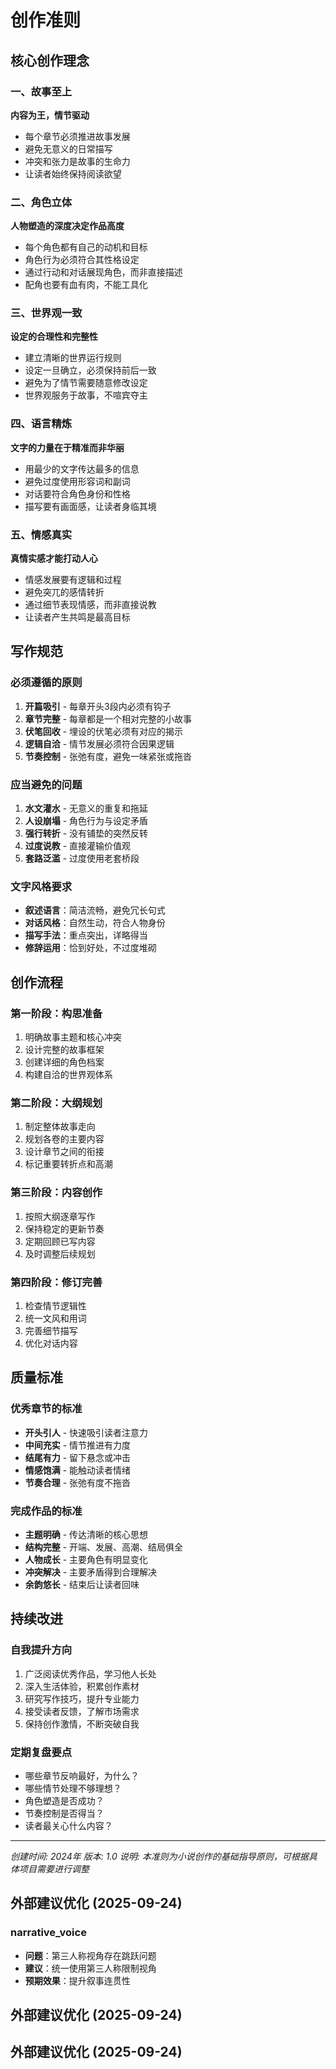 # 创作准则

## 核心创作理念

### 一、故事至上
**内容为王，情节驱动**
- 每个章节必须推进故事发展
- 避免无意义的日常描写
- 冲突和张力是故事的生命力
- 让读者始终保持阅读欲望

### 二、角色立体
**人物塑造的深度决定作品高度**
- 每个角色都有自己的动机和目标
- 角色行为必须符合其性格设定
- 通过行动和对话展现角色，而非直接描述
- 配角也要有血有肉，不能工具化

### 三、世界观一致
**设定的合理性和完整性**
- 建立清晰的世界运行规则
- 设定一旦确立，必须保持前后一致
- 避免为了情节需要随意修改设定
- 世界观服务于故事，不喧宾夺主

### 四、语言精炼
**文字的力量在于精准而非华丽**
- 用最少的文字传达最多的信息
- 避免过度使用形容词和副词
- 对话要符合角色身份和性格
- 描写要有画面感，让读者身临其境

### 五、情感真实
**真情实感才能打动人心**
- 情感发展要有逻辑和过程
- 避免突兀的感情转折
- 通过细节表现情感，而非直接说教
- 让读者产生共鸣是最高目标

## 写作规范

### 必须遵循的原则
1. **开篇吸引** - 每章开头3段内必须有钩子
2. **章节完整** - 每章都是一个相对完整的小故事
3. **伏笔回收** - 埋设的伏笔必须有对应的揭示
4. **逻辑自洽** - 情节发展必须符合因果逻辑
5. **节奏控制** - 张弛有度，避免一味紧张或拖沓

### 应当避免的问题
1. **水文灌水** - 无意义的重复和拖延
2. **人设崩塌** - 角色行为与设定矛盾
3. **强行转折** - 没有铺垫的突然反转
4. **过度说教** - 直接灌输价值观
5. **套路泛滥** - 过度使用老套桥段

### 文字风格要求
- **叙述语言**：简洁流畅，避免冗长句式
- **对话风格**：自然生动，符合人物身份
- **描写手法**：重点突出，详略得当
- **修辞运用**：恰到好处，不过度堆砌

## 创作流程

### 第一阶段：构思准备
1. 明确故事主题和核心冲突
2. 设计完整的故事框架
3. 创建详细的角色档案
4. 构建自洽的世界观体系

### 第二阶段：大纲规划
1. 制定整体故事走向
2. 规划各卷的主要内容
3. 设计章节之间的衔接
4. 标记重要转折点和高潮

### 第三阶段：内容创作
1. 按照大纲逐章写作
2. 保持稳定的更新节奏
3. 定期回顾已写内容
4. 及时调整后续规划

### 第四阶段：修订完善
1. 检查情节逻辑性
2. 统一文风和用词
3. 完善细节描写
4. 优化对话内容

## 质量标准

### 优秀章节的标准
- **开头引人** - 快速吸引读者注意力
- **中间充实** - 情节推进有力度
- **结尾有力** - 留下悬念或冲击
- **情感饱满** - 能触动读者情绪
- **节奏合理** - 张弛有度不拖沓

### 完成作品的标准
- **主题明确** - 传达清晰的核心思想
- **结构完整** - 开端、发展、高潮、结局俱全
- **人物成长** - 主要角色有明显变化
- **冲突解决** - 主要矛盾得到合理解决
- **余韵悠长** - 结束后让读者回味

## 持续改进

### 自我提升方向
1. 广泛阅读优秀作品，学习他人长处
2. 深入生活体验，积累创作素材
3. 研究写作技巧，提升专业能力
4. 接受读者反馈，了解市场需求
5. 保持创作激情，不断突破自我

### 定期复盘要点
- 哪些章节反响最好，为什么？
- 哪些情节处理不够理想？
- 角色塑造是否成功？
- 节奏控制是否得当？
- 读者最关心什么内容？

---
*创建时间: 2024年*
*版本: 1.0*
*说明: 本准则为小说创作的基础指导原则，可根据具体项目需要进行调整*
## 外部建议优化 (2025-09-24)

### narrative_voice
- **问题**：第三人称视角存在跳跃问题
- **建议**：统一使用第三人称限制视角
- **预期效果**：提升叙事连贯性


## 外部建议优化 (2025-09-24)


## 外部建议优化 (2025-09-24)


